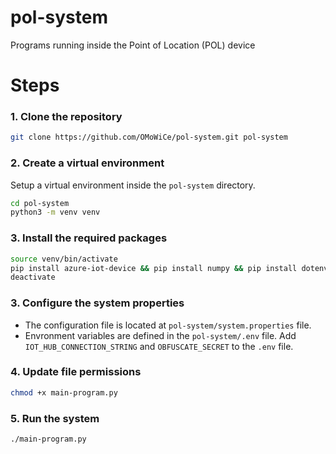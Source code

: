 # pol-system
Programs running inside the Point of Location (POL) device


# Steps
### 1. Clone the repository

```bash
git clone https://github.com/OMoWiCe/pol-system.git pol-system
```

### 2. Create a virtual environment
Setup a virtual environment inside the `pol-system` directory.
```bash
cd pol-system
python3 -m venv venv
```

### 3. Install the required packages
```bash
source venv/bin/activate
pip install azure-iot-device && pip install numpy && pip install dotenv
deactivate
```

### 3. Configure the system properties
- The configuration file is located at `pol-system/system.properties` file.
- Envronment variables are defined in the `pol-system/.env` file. Add `IOT_HUB_CONNECTION_STRING` and `OBFUSCATE_SECRET` to the `.env` file.

### 4. Update file permissions
```bash
chmod +x main-program.py
```

### 5. Run the system
```bash
./main-program.py
```
 


